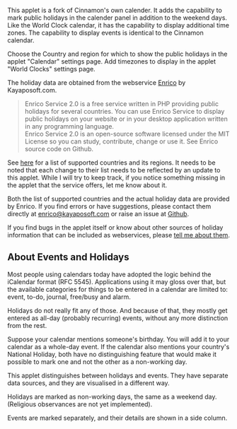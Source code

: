 This applet is a fork of Cinnamon's own calender. It adds the capability to mark
public holidays in the calender panel in addition to the weekend days. Like the
World Clock calendar, it has the capability to display additional time zones.
The capability to display events is identical to the Cinnamon calendar.

Choose the Country and region for which to show the public holidays in the applet
"Calendar" settings page. Add timezones to display in the applet "World Clocks"
settings page.

The holiday data are obtained from the webservice [Enrico](http://kayaposoft.com/enrico/)
by Kayaposoft.com.

> Enrico Service 2.0 is a free service written in PHP providing public holidays for several 
  countries. You can use Enrico Service to display public holidays on your website or in your 
  desktop application written in any programming language.  
  Enrico Service 2.0 is an open-source software licensed under the MIT License so you can 
  study, contribute, change or use it. See Enrico source code on Github.

See [here](http://holidays.kayaposoft.com/) for a list of supported countries and
its regions. It needs to be noted that each change to their list needs to be reflected
by an update to this applet. While I will try to keep track, if you notice something
missing in the applet that the service offers, let me know about it.

Both the list of supported countries and the actual holiday data are provided
by Enrico. If you find errors or have suggestions, please contact them directly
at enrico@kayaposoft.com or raise an issue at [Github](https://github.com/jurajmajer/enrico).

If you find bugs in the applet itself or know about other sources of holiday information
that can be included as webservices, please
[tell me about them](https://github.com/linuxmint/cinnamon-spices-applets/issues).

## About Events and Holidays

Most people using calendars today have adopted the logic behind the iCalendar format (RFC 5545).
Applications using it may gloss over that, but the available categories for things to be
entered in a calendar are limited to: event, to-do, journal, free/busy and alarm.

Holidays do not really fit any of those. And because of that, they mostly get entered as
all-day (probably recurring) events, without any more distinction from the rest.

Suppose your calendar mentions someone's birthday. You will add it
to your calendar as a whole-day event. If the calendar also mentions your country's National
Holiday, both have no distinguishing feature that would make it possible to mark one and
not the other as a non-working day.

This applet distinguishes between holidays and events. They have separate data sources, and they 
are visualised in a different way.

Holidays are marked as non-working days, the same as a weekend day. (Religious observances are
not yet implemented).

Events are marked separately, and their details are shown in a side column.
